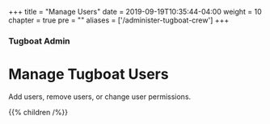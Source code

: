 +++
title = "Manage Users"
date = 2019-09-19T10:35:44-04:00
weight = 10
chapter = true
pre = "<b></b>"
aliases = ['/administer-tugboat-crew']
+++

### Tugboat Admin

# Manage Tugboat Users

Add users, remove users, or change user permissions.

{{% children  /%}}
